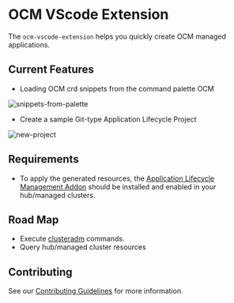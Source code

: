 # OCM VScode Extension

The `ocm-vscode-extension` helps you quickly create OCM managed applications.

## Current Features

- Loading OCM crd snippets from the command palette OCM

![snippets-from-palette][10]

- Create a sample Git-type Application Lifecycle Project

![new-project][11]

## Requirements

- To apply the generated resources, the [Application Lifecycle Management Addon][0] should be installed and enabled in your hub/managed clusters.

## Road Map

- Execute [clusteradm][1] commands.
- Query hub/managed cluster resources

## Contributing

See our [Contributing Guidelines](.github/CONTRIBUTING.md) for more information.

<!-- LINKS -->
[0]: https://open-cluster-management.io/getting-started/integration/app-lifecycle/
[1]: https://github.com/open-cluster-management-io/clusteradm
<!-- GIFS -->
[10]: https://raw.githubusercontent.com/ilan-pinto/ocm-vscode-extension/main/images/snippets-from-palette.gif
[11]: [https://raw.githubusercontent.com/ilan-pinto/ocm-vscode-extension/main/images/new-project.gif]
